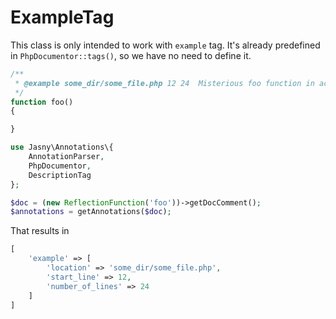 ExampleTag
===

This class is only intended to work with `example` tag. It's already predefined in `PhpDocumentor::tags()`, so we have no need to define it.

```php
/**
 * @example some_dir/some_file.php 12 24  Misterious foo function in action
 */
function foo()
{

}
```

```php
use Jasny\Annotations\{
    AnnotationParser,
    PhpDocumentor,
    DescriptionTag
};

$doc = (new ReflectionFunction('foo'))->getDocComment();
$annotations = getAnnotations($doc);
```

That results in

```php
[
    'example' => [
        'location' => 'some_dir/some_file.php',
        'start_line' => 12,
        'number_of_lines' => 24
    ]
]
```
